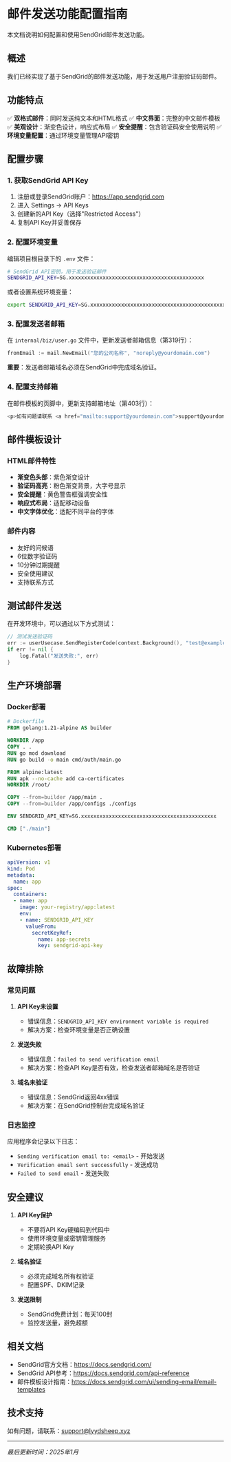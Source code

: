 # 邮件发送功能配置指南

本文档说明如何配置和使用SendGrid邮件发送功能。

## 概述

我们已经实现了基于SendGrid的邮件发送功能，用于发送用户注册验证码邮件。

## 功能特点

✅ **双格式邮件**：同时发送纯文本和HTML格式
✅ **中文界面**：完整的中文邮件模板
✅ **美观设计**：渐变色设计，响应式布局
✅ **安全提醒**：包含验证码安全使用说明
✅ **环境变量配置**：通过环境变量管理API密钥

## 配置步骤

### 1. 获取SendGrid API Key

1. 注册或登录SendGrid账户：https://app.sendgrid.com
2. 进入 Settings → API Keys
3. 创建新的API Key（选择"Restricted Access"）
4. 复制API Key并妥善保存

### 2. 配置环境变量

编辑项目根目录下的 `.env` 文件：

```bash
# SendGrid API密钥，用于发送验证邮件
SENDGRID_API_KEY=SG.xxxxxxxxxxxxxxxxxxxxxxxxxxxxxxxxxxxxxxxxxxxx
```

或者设置系统环境变量：

```bash
export SENDGRID_API_KEY=SG.xxxxxxxxxxxxxxxxxxxxxxxxxxxxxxxxxxxxxxxxxxxx
```

### 3. 配置发送者邮箱

在 `internal/biz/user.go` 文件中，更新发送者邮箱信息（第319行）：

```go
fromEmail := mail.NewEmail("您的公司名称", "noreply@yourdomain.com")
```

**重要**：发送者邮箱域名必须在SendGrid中完成域名验证。

### 4. 配置支持邮箱

在邮件模板的页脚中，更新支持邮箱地址（第403行）：

```go
<p>如有问题请联系 <a href="mailto:support@yourdomain.com">support@yourdomain.com</a></p>
```

## 邮件模板设计

### HTML邮件特性

- **渐变色头部**：紫色渐变设计
- **验证码高亮**：粉色渐变背景，大字号显示
- **安全提醒**：黄色警告框强调安全性
- **响应式布局**：适配移动设备
- **中文字体优化**：适配不同平台的字体

### 邮件内容

- 友好的问候语
- 6位数字验证码
- 10分钟过期提醒
- 安全使用建议
- 支持联系方式

## 测试邮件发送

在开发环境中，可以通过以下方式测试：

```go
// 测试发送验证码
err := userUsecase.SendRegisterCode(context.Background(), "test@example.com")
if err != nil {
    log.Fatal("发送失败:", err)
}
```

## 生产环境部署

### Docker部署

```dockerfile
# Dockerfile
FROM golang:1.21-alpine AS builder

WORKDIR /app
COPY . .
RUN go mod download
RUN go build -o main cmd/auth/main.go

FROM alpine:latest
RUN apk --no-cache add ca-certificates
WORKDIR /root/

COPY --from=builder /app/main .
COPY --from=builder /app/configs ./configs

ENV SENDGRID_API_KEY=SG.xxxxxxxxxxxxxxxxxxxxxxxxxxxxxxxxxxxxxxxxxxxx

CMD ["./main"]
```

### Kubernetes部署

```yaml
apiVersion: v1
kind: Pod
metadata:
  name: app
spec:
  containers:
  - name: app
    image: your-registry/app:latest
    env:
    - name: SENDGRID_API_KEY
      valueFrom:
        secretKeyRef:
          name: app-secrets
          key: sendgrid-api-key
```

## 故障排除

### 常见问题

1. **API Key未设置**
   - 错误信息：`SENDGRID_API_KEY environment variable is required`
   - 解决方案：检查环境变量是否正确设置

2. **发送失败**
   - 错误信息：`failed to send verification email`
   - 解决方案：检查API Key是否有效，检查发送者邮箱域名是否验证

3. **域名未验证**
   - 错误信息：SendGrid返回4xx错误
   - 解决方案：在SendGrid控制台完成域名验证

### 日志监控

应用程序会记录以下日志：

- `Sending verification email to: <email>` - 开始发送
- `Verification email sent successfully` - 发送成功
- `Failed to send email` - 发送失败

## 安全建议

1. **API Key保护**
   - 不要将API Key硬编码到代码中
   - 使用环境变量或密钥管理服务
   - 定期轮换API Key

2. **域名验证**
   - 必须完成域名所有权验证
   - 配置SPF、DKIM记录

3. **发送限制**
   - SendGrid免费计划：每天100封
   - 监控发送量，避免超额

## 相关文档

- SendGrid官方文档：https://docs.sendgrid.com/
- SendGrid API参考：https://docs.sendgrid.com/api-reference
- 邮件模板设计指南：https://docs.sendgrid.com/ui/sending-email/email-templates

## 技术支持

如有问题，请联系：support@lyydsheep.xyz

---

*最后更新时间：2025年1月*
